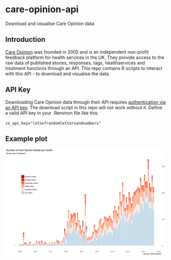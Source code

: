 # care-opinion-api
Download and visualise Care Opinion data

## Introduction
[Care Opinion](https://www.careopinion.org.uk/) was founded in 2005 and is an independent non-profit feedback platform for health services in the UK. They provide access to the raw data of published stories, responses, tags, healthservices and treatment functions through an API. This repo contains R scripts to interact with this API - to download and visualise the data.

## API Key
Downloading Care Opinion data through their API requires [authentication via an API key](https://www.careopinion.org.uk/info/api-v2-authentication). The download script in this repo will not work without it. Define a valid API key in your .Renviron file like this:

`co_api_key="lotsofrandomlettersandnumbers"`

## Example plot
![An example plot of Care Opinion data](https://raw.githubusercontent.com/jsphdms/care-opinion-api/master/example_plot_Scotland.png)
